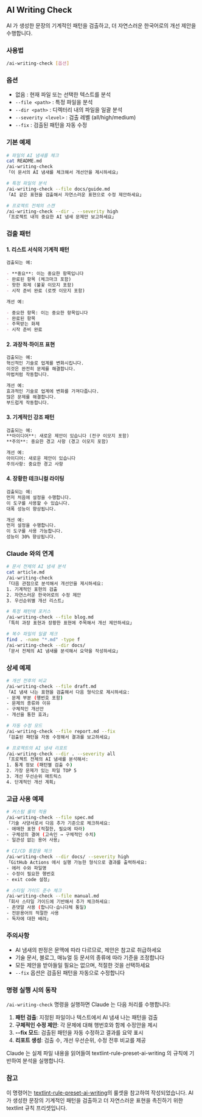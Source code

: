 ## AI Writing Check

AI 가 생성한 문장의 기계적인 패턴을 검출하고, 더 자연스러운 한국어로의 개선 제안을 수행합니다.

### 사용법

```bash
/ai-writing-check [옵션]
```

### 옵션

- 없음 : 현재 파일 또는 선택한 텍스트를 분석
- `--file <path>` : 특정 파일을 분석
- `--dir <path>` : 디렉터리 내의 파일을 일괄 분석
- `--severity <level>` : 검출 레벨 (all/high/medium)
- `--fix` : 검출된 패턴을 자동 수정

### 기본 예제

```bash
# 파일의 AI 냄새를 체크
cat README.md
/ai-writing-check
「이 문서의 AI 냄새를 체크해서 개선안을 제시하세요」

# 특정 파일의 분석
/ai-writing-check --file docs/guide.md
「AI 같은 표현을 검출해서 자연스러운 표현으로 수정 제안하세요」

# 프로젝트 전체의 스캔
/ai-writing-check --dir . --severity high
「프로젝트 내의 중요한 AI 냄새 문제만 보고하세요」
```

### 검출 패턴

#### 1. 리스트 서식의 기계적 패턴

```markdown
검출되는 예:

- **중요**: 이는 중요한 항목입니다
- 완료된 항목 (체크마크 포함)
- 핫한 화제 (불꽃 이모지 포함)
- 시작 준비 완료 (로켓 이모지 포함)

개선 예:

- 중요한 항목: 이는 중요한 항목입니다
- 완료된 항목
- 주목받는 화제
- 시작 준비 완료
```

#### 2. 과장적·하이프 표현

```markdown
검출되는 예:
혁신적인 기술로 업계를 변화시킵니다.
이것은 완전히 문제를 해결합니다.
마법처럼 작동합니다.

개선 예:
효과적인 기술로 업계에 변화를 가져다줍니다.
많은 문제를 해결합니다.
부드럽게 작동합니다.
```

#### 3. 기계적인 강조 패턴

```markdown
검출되는 예:
**아이디어**: 새로운 제안이 있습니다 (전구 이모지 포함)
**주의**: 중요한 경고 사항 (경고 이모지 포함)

개선 예:
아이디어: 새로운 제안이 있습니다
주의사항: 중요한 경고 사항
```

#### 4. 장황한 테크니컬 라이팅

```markdown
검출되는 예:
먼저 처음에 설정을 수행합니다.
이 도구를 사용할 수 있습니다.
대폭 성능이 향상됩니다.

개선 예:
먼저 설정을 수행합니다.
이 도구를 사용 가능합니다.
성능이 30% 향상됩니다.
```

### Claude 와의 연계

```bash
# 문서 전체의 AI 냄새 분석
cat article.md
/ai-writing-check
「다음 관점으로 분석해서 개선안을 제시하세요:
1. 기계적인 표현의 검출
2. 자연스러운 한국어로의 수정 제안
3. 우선순위별 개선 리스트」

# 특정 패턴에 포커스
/ai-writing-check --file blog.md
「특히 과장 표현과 장황한 표현에 주목해서 개선 제안하세요」

# 복수 파일의 일괄 체크
find . -name "*.md" -type f
/ai-writing-check --dir docs/
「문서 전체의 AI 냄새를 분석해서 요약을 작성하세요」
```

### 상세 예제

```bash
# 개선 전후의 비교
/ai-writing-check --file draft.md
「AI 냄새 나는 표현을 검출해서 다음 형식으로 제시하세요:
- 문제 부분 (행번호 포함)
- 문제의 종류와 이유
- 구체적인 개선안
- 개선을 통한 효과」

# 자동 수정 모드
/ai-writing-check --file report.md --fix
「검출된 패턴을 자동 수정해서 결과를 보고하세요」

# 프로젝트의 AI 냄새 리포트
/ai-writing-check --dir . --severity all
「프로젝트 전체의 AI 냄새를 분석해서:
1. 통계 정보 (패턴별 검출 수)
2. 가장 문제가 있는 파일 TOP 5
3. 개선 우선순위 매트릭스
4. 단계적인 개선 계획」
```

### 고급 사용 예제

```bash
# 커스텀 룰의 적용
/ai-writing-check --file spec.md
「기술 사양서로서 다음 추가 기준으로 체크하세요:
- 애매한 표현 (적절한, 필요에 따라)
- 구체성의 결여 (고속인 → 구체적인 수치)
- 일관성 없는 용어 사용」

# CI/CD 통합용 체크
/ai-writing-check --dir docs/ --severity high
「GitHub Actions 에서 실행 가능한 형식으로 결과를 출력하세요:
- 에러 수와 파일명
- 수정이 필요한 행번호
- exit code 설정」

# 스타일 가이드 준수 체크
/ai-writing-check --file manual.md
「회사 스타일 가이드에 기반해서 추가 체크하세요:
- 존댓말 사용 (합니다·습니다체 통일)
- 전문용어의 적절한 사용
- 독자에 대한 배려」
```

### 주의사항

- AI 냄새의 판정은 문맥에 따라 다르므로, 제안은 참고로 취급하세요
- 기술 문서, 블로그, 매뉴얼 등 문서의 종류에 따라 기준을 조정합니다
- 모든 제안을 받아들일 필요는 없으며, 적절한 것을 선택하세요
- `--fix` 옵션은 검출된 패턴을 자동으로 수정합니다

### 명령 실행 시의 동작

`/ai-writing-check` 명령을 실행하면 Claude 는 다음 처리를 수행합니다:

1. **패턴 검출**: 지정된 파일이나 텍스트에서 AI 냄새 나는 패턴을 검출
2. **구체적인 수정 제안**: 각 문제에 대해 행번호와 함께 수정안을 제시
3. **--fix 모드**: 검출된 패턴을 자동 수정하고 결과를 요약 표시
4. **리포트 생성**: 검출 수, 개선 우선순위, 수정 전후 비교를 제공

Claude 는 실제 파일 내용을 읽어들여 textlint-rule-preset-ai-writing 의 규칙에 기반하여 분석을 실행합니다.

### 참고

이 명령어는 [textlint-rule-preset-ai-writing](https://github.com/textlint-ja/textlint-rule-preset-ai-writing)의 룰셋을 참고하여 작성되었습니다. AI 가 생성한 문장의 기계적인 패턴을 검출하고 더 자연스러운 표현을 촉진하기 위한 textlint 규칙 프리셋입니다.